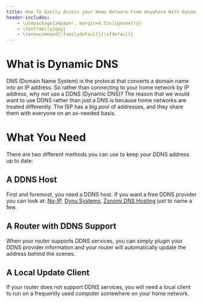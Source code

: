 ```yaml
---
title: How To Easily Access your Home Network From Anywhere With Dynamic DNS
header-includes:
	- \usepackage[a4paper, margin=0.5in]{geometry}
	- \fontfamily{qag} 
	- \renewcommand{\familydefault}{\sfdefault}
---
```


# What is Dynamic DNS
DNS (Domain Name System) is the protocal that converts a domain name into an IP address. So rather than connecting to your home network by IP address, why not use a DDNS (Dynamic DNS)? The reason that we would want to use DDNS rather than just a DNS is because home networks are treated differently. The ISP has a big pool of addresses, and they share them with everyone on an as-needed basis.

# What You Need
There are two different methods you can use to keep your DDNS address up to date:

## A DDNS Host
First and foremost, you need a DDNS host. If you want a free DDNS provider you can look at: [No-IP](https://www.noip.com/),  [Dynu Systems](http://www.dynu.com/),  [Zonomi DNS Hosting](https://zonomi.com/) just to name a few.

## A Router with DDNS Support
When your router supports DDNS services, you can simply plugin your DDNS provider information and your router will automatically update the address behind the scenes.

## A Local Update Client
If your router does not support DDNS services, you will need a local client to run on a frequently used computer somewhere on your home network.
